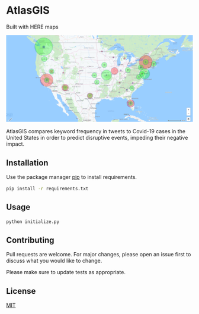 # AtlasGIS

Built with HERE maps 

![AtlasGIS](images/AtlasGIS.png?raw=true)

AtlasGIS compares keyword frequency in tweets to Covid-19 cases in the United States in order to predict disruptive events, impeding their negative impact.

## Installation

Use the package manager [pip](https://pip.pypa.io/en/stable/) to install requirements.

```bash
pip install -r requirements.txt
```

## Usage

```python
python initialize.py
```

## Contributing
Pull requests are welcome. For major changes, please open an issue first to discuss what you would like to change.

Please make sure to update tests as appropriate.

## License
[MIT](https://choosealicense.com/licenses/mit/)
